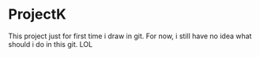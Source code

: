 # ProjectK
This project just for first time i draw in git. For now, i still have no idea what should i do in this git. LOL
